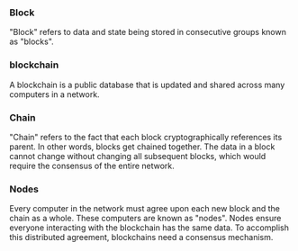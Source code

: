### Block
"Block" refers to data and state being stored in consecutive groups known as "blocks".


### blockchain
A blockchain is a public database that is updated and shared across many computers in a network.

### Chain
"Chain" refers to the fact that each block cryptographically references its parent. In other words, blocks get chained together. The data in a block cannot change without changing all subsequent blocks, which would require the consensus of the entire network.

### Nodes
Every computer in the network must agree upon each new block and the chain as a whole. These computers are known as "nodes". Nodes ensure everyone interacting with the blockchain has the same data. To accomplish this distributed agreement, blockchains need a consensus mechanism.
